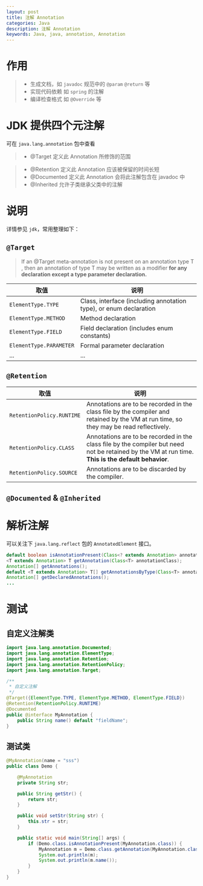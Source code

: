 ```yaml
---
layout: post
title: 注解 Annotation
categories: Java
description: 注解 Annotation
keywords: Java, java, annotation, Annotation
---
```


# 作用

> - 生成文档，如 `javadoc` 规范中的 `@param` `@return` 等
> - 实现代码依赖 如 `spring` 的注解
> - 编译检查格式 如 `@Override` 等

# JDK 提供四个元注解

可在 `java.lang.annotation` 包中查看

> - @Target     定义此 Annotation 所修饰的范围

> - @Retention  定义此 Annotation 应该被保留的时间长短
> - @Documented 定义此 Annotation 会将此注解包含在 javadoc 中
> - @Inherited  允许子类继承父类中的注解

# 说明

详情参见 `jdk`，常用整理如下：

## `@Target`

> If an @Target meta-annotation is not present on an annotation type T , then an annotation of type T may be written as a modifier **for any declaration except a type parameter declaration.**

|取值|说明|
|----------|--------|
|`ElementType.TYPE`|Class, interface (including annotation type), or enum declaration|
|`ElementType.METHOD`|Method declaration|
|`ElementType.FIELD`|Field declaration (includes enum constants)|
|`ElementType.PARAMETER`|Formal parameter declaration|
|...|...|

## `@Retention`

|取值|说明|
|----------|--------|
|`RetentionPolicy.RUNTIME`|Annotations are to be recorded in the class file by the compiler and retained by the VM at run time, so they may be read reflectively.|
|`RetentionPolicy.CLASS`|Annotations are to be recorded in the class file by the compiler but need not be retained by the VM at run time.  **This is the default behavior**.|
|`RetentionPolicy.SOURCE`|Annotations are to be discarded by the compiler.|

## `@Documented` & `@Inherited`

# 解析注解

可以关注下 `java.lang.reflect` 包的 `AnnotatedElement` 接口。

```java
default boolean isAnnotationPresent(Class<? extends Annotation> annotationClass) {...}
<T extends Annotation> T getAnnotation(Class<T> annotationClass);
Annotation[] getAnnotations();
default <T extends Annotation> T[] getAnnotationsByType(Class<T> annotationClass) {...}
Annotation[] getDeclaredAnnotations();
...
```

# 测试

## 自定义注解类

```java
import java.lang.annotation.Documented;
import java.lang.annotation.ElementType;
import java.lang.annotation.Retention;
import java.lang.annotation.RetentionPolicy;
import java.lang.annotation.Target;

/**
 * 自定义注解
 */
@Target({ElementType.TYPE, ElementType.METHOD, ElementType.FIELD})
@Retention(RetentionPolicy.RUNTIME)
@Documented
public @interface MyAnnotation {
	public String name() default "fieldName";
}
```

## 测试类

```java
@MyAnnotation(name = "sss")
public class Demo {

	@MyAnnotation
	private String str;

	public String getStr() {
		return str;
	}

	public void setStr(String str) {
		this.str = str;
	}

	public static void main(String[] args) {
		if (Demo.class.isAnnotationPresent(MyAnnotation.class)) {
			MyAnnotation m = Demo.class.getAnnotation(MyAnnotation.class);
			System.out.println(m);
			System.out.println(m.name());
		}
	}
}
```
